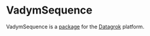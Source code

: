 # VadymSequence

VadymSequence is a [package](https://datagrok.ai/help/develop/develop#packages) for the [Datagrok](https://datagrok.ai) platform.